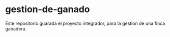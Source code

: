 # gestion-de-ganado
Este repositorio guarada el proyecto integrador, para la gestion de una finca ganadera.
